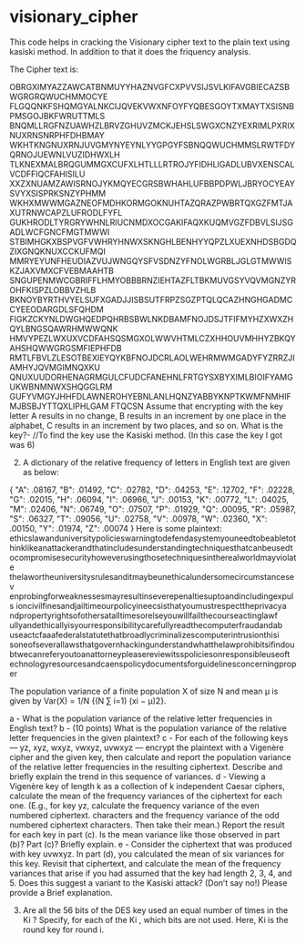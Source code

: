 # visionary_cipher
This code helps in cracking the Visionary cipher text to the plain text using kasiski method.
In addition to that it does the friquency analysis.


The Cipher text is:

OBRGXIMYAZZAWCATBNMUYYHAZNVGFCXPVVSIJSVLKIFAVGBIECAZSBWGRGRQWUCHMMOCYE
FLGQQNKFSHQMGYALNKCIJQVEKVWXNFOYFYQBESGOYTXMAYTXSISNBPMSGOJBKFWRUTTMLS
BNQMLLRGFNZUAWHZLBRVZGHUVZMCKJEHSLSWGXCNZYEXRIMLPXRIXNUXRNSNRPHFDHBMAY
WKHTKNGNUXRNJUVGMYNYEYNLYYGPGYFSBNQQWUCHMMSLRWTFDYQRNOJUEWNLVUZIDHWXLH
TLKNEXMALBRQGUMMGXCUFXLHTLLLRTROJYFIDHLIGADLUBVXENSCALVCDFFIQCFAHISILU
XXZXNUAMZAWISRNOJYKMQYECGRSBWHAHLUFBBPDPWLJBRYOCYEAYSVYXSISPRKSNZYPHMM
WKHXMWWMGAZNEOFMDHKORMGOKNUHTAZQRAZPWBRTQXGZFMTJAXUTRNWCAPZLUFRODLFYFL
GUKHRODLTYRGRYWHNLRIUCNMDXOCGAKIFAQXKUQMVGZFDBVLSIJSGADLWCFGNCFMGTMWWI
STBIMHGKXBSPVGFVWHRYHNWXSKNGHLBENHYYQPZLXUEXNHDSBGDQZIXGNQKNUXCCKUFMQI
MMRYEYUNFHEUDIAZVUJWNGQYSFVSDNZYFNOLWGRBLJGLGTMWWISKZJAXVMXCFVEBMAAHTB
SNGUPENMWCGBRIFFLHMYOBBBRNZIEHTAZFLTBKMUVGSYVQVMGNZYROHFKISPZLOBBVZHLB
BKNOYBYRTHVYELSUFXGADJJISBSUTFRPZSGZPTQLQCAZHNGHGADMCCYEEODARGDLSFQHDM
FIGKZCKYNLDWGHQEDPQHRBSBWLNKDBAMFNOJDSJTFIFMYHZXWXZHQYLBNGSQAWRHMWWQNK
HMVYPEZLWXUXVCDFAHSQSMGXOLWWVHTMLCZXHHOUVMHHYZBKQYAHSHQWWGRGSMFIEPHFDB
RMTLFBVLZLESOTBEXIEYQYKBFNOJDCRLAOLWEHRMWMGADYFYZRRZJIAMHYJQVMGIMNQXKU
QNUXUUDORHENAGRMGULCFUDCFANEHNLFRTGYSXBYXIMLBIOIFYAMGUKWBNMNWXSHQGGLRM
GUFYVMGYJHHFDLAWNEROHYEBNLANLHQNZYABBYKNPTKWMFNMHIFMJBSBJYTTQXLIPHLGAM
FTQCSN
Assume that encrypting with the key letter A results in no change, B results in an increment by
one place in the alphabet, C results in an increment by two places, and so on.
What is the key?- //To find the key use the Kasiski method. (In this case the key I got was 6)

2. A dictionary of the relative frequency of letters in English text are given as below:

{ "A": .08167, "B": .01492, "C": .02782, "D": .04253, "E": .12702, "F": .02228,
"G": .02015, "H": .06094, "I": .06966, "J": .00153, "K": .00772, "L": .04025,
"M": .02406, "N": .06749, "O": .07507, "P": .01929, "Q": .00095, "R": .05987,
"S": .06327, "T": .09056, "U": .02758, "V": .00978, "W": .02360, "X": .00150,
"Y": .01974, "Z": .00074 }
Here is some plaintext:
ethicslawanduniversitypolicieswarningtodefendasystemyouneedtobeabletot
hinklikeanattackerandthatincludesunderstandingtechniquesthatcanbeusedt
ocompromisesecurityhoweverusingthosetechniquesintherealworldmayviolate
thelawortheuniversitysrulesanditmaybeunethicalundersomecircumstancesev
enprobingforweaknessesmayresultinseverepenaltiesuptoandincludingexpuls
ioncivilfinesandjailtimeourpolicyineecsisthatyoumustrespecttheprivacya
ndpropertyrightsofothersatalltimesorelseyouwillfailthecourseactinglawf
ullyandethicallyisyourresponsibilitycarefullyreadthecomputerfraudandab
useactcfaaafederalstatutethatbroadlycriminalizescomputerintrusionthisi
soneofseverallawsthatgovernhackingunderstandwhatthelawprohibitsifindou
btwecanreferyoutoanattorneypleasereviewitsspoliciesonresponsibleuseoft
echnologyresourcesandcaenspolicydocumentsforguidelinesconcerningproper

The population variance of a finite population X of size N and mean μ is given by
Var(X) = 1/N {(N ∑ i=1) (xi − μ)2}.

a -  What is the population variance of the relative letter frequencies in English
text?
b - (10 points) What is the population variance of the relative letter frequencies in the given
plaintext?
c - For each of the following keys — yz, xyz, wxyz, vwxyz, uvwxyz — encrypt
the plaintext with a Vigenère cipher and the given key, then calculate and report the
population variance of the relative letter frequencies in the resulting ciphertext. Describe
and briefly explain the trend in this sequence of variances.
d -  Viewing a Vigenère key of length k as a collection of k independent Caesar
ciphers, calculate the mean of the frequency variances of the ciphertext for each one.
(E.g., for key yz, calculate the frequency variance of the even numbered ciphertext. 
characters and the frequency variance of the odd numbered ciphertext characters. Then
take their mean.) Report the result for each key in part (c). Is the mean variance like
those observed in part (b)? Part (c)? Briefly explain.
e -  Consider the ciphertext that was produced with key uvwxyz. In part (d), you
calculated the mean of six variances for this key. Revisit that ciphertext, and calculate
the mean of the frequency variances that arise if you had assumed that the key had
length 2, 3, 4, and 5. Does this suggest a variant to the Kasiski attack? (Don’t say no!)
Please provide a Brief explanation.

3.  Are all the 56 bits of the DES key used an equal number of times in the Ki ?
Specify, for each of the Ki , which bits are not used. Here, Ki is the round key for round i.
